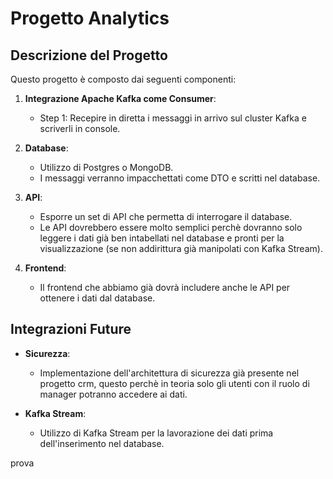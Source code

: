 # Progetto Analytics

## Descrizione del Progetto

Questo progetto è composto dai seguenti componenti:

1. **Integrazione Apache Kafka come Consumer**:
    - Step 1: Recepire in diretta i messaggi in arrivo sul cluster Kafka e scriverli in console.

2. **Database**:
    - Utilizzo di Postgres o MongoDB.
    - I messaggi verranno impacchettati come DTO e scritti nel database.

3. **API**:
    - Esporre un set di API che permetta di interrogare il database.
    - Le API dovrebbero essere molto semplici perchè dovranno solo
leggere i dati già ben intabellati nel database e pronti per la visualizzazione (se non addirittura già manipolati con Kafka Stream).

4. **Frontend**:
    - Il frontend che abbiamo già dovrà includere anche le API per ottenere i dati dal database.

## Integrazioni Future

- **Sicurezza**:
    - Implementazione dell'architettura di sicurezza già presente nel progetto crm, questo perchè in teoria 
  solo gli utenti con il ruolo di manager potranno accedere ai dati.

- **Kafka Stream**:
    - Utilizzo di Kafka Stream per la lavorazione dei dati prima dell'inserimento nel database.

prova

